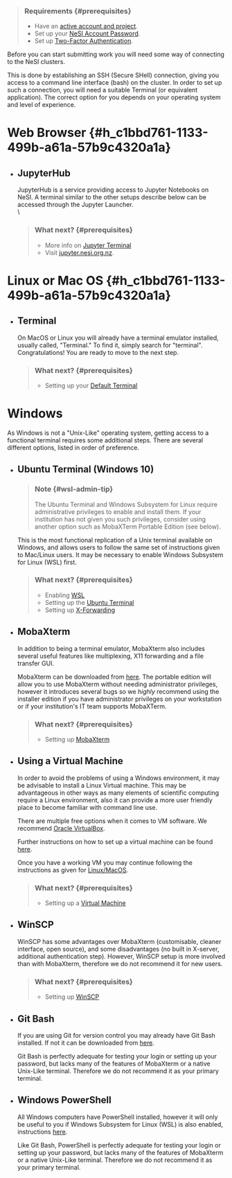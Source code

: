 > ### Requirements {#prerequisites}
>
> -   Have an [active account and
>     project](https://support.nesi.org.nz/hc/en-gb/sections/360000196195-Accounts-Projects).
> -   Set up your [NeSI Account
>     Password](https://support.nesi.org.nz/hc/en-gb/articles/360000335995).
> -   Set up [Two-Factor
>     Authentication](https://support.nesi.org.nz/hc/en-gb/articles/360000203075).

Before you can start submitting work you will need some way of
connecting to the NeSI clusters.

This is done by establishing an SSH (Secure SHell) connection, giving
you access to a command line interface (bash) on the cluster. In order
to set up such a connection, you will need a suitable Terminal (or
equivalent application). The correct option for you depends on your
operating system and level of experience.

# Web Browser {#h_c1bbd761-1133-499b-a61a-57b9c4320a1a}

-   ## JupyterHub

    JupyterHub is a service providing access to Jupyter Notebooks on
    NeSI. A terminal similar to the other setups describe below can be
    accessed through the Jupyter Launcher.\
    \

    > ### What next? {#prerequisites}
    >
    > -   More info on [Jupyter
    >     Terminal](https://support.nesi.org.nz/hc/en-gb/articles/360001555615#jupyter-term)
    > -   Visit [jupyter.nesi.org.nz](https://jupyter.nesi.org.nz/hub/).

# Linux or Mac OS {#h_c1bbd761-1133-499b-a61a-57b9c4320a1a}

-   ## Terminal

    On MacOS or Linux you will already have a terminal emulator
    installed, usually called, \"Terminal.\" To find it, simply search
    for \"terminal\".\
    Congratulations! You are ready to move to the next step.

    > ### What next? {#prerequisites}
    >
    > -   Setting up your [Default
    >     Terminal](https://support.nesi.org.nz/hc/en-gb/articles/360000625535)

# Windows

As Windows is not a \"Unix-Like\" operating system, getting access to a
functional terminal requires some additional steps. There are several
different options, listed in order of preference.

-   ## Ubuntu Terminal (Windows 10)

    > ### Note {#wsl-admin-tip}
    >
    > The Ubuntu Terminal and Windows Subsystem for Linux require
    > administrative privileges to enable and install them. If your
    > institution has not given you such privileges, consider using
    > another option such as MobaXTerm Portable Edition (see below).

    This is the most functional replication of a Unix terminal available
    on Windows, and allows users to follow the same set of instructions
    given to Mac/Linux users. It may be necessary to enable Windows
    Subsystem for Linux (WSL) first.

    > ### What next? {#prerequisites}
    >
    > -   Enabling
    >     [WSL](https://support.nesi.org.nz/hc/en-gb/articles/360001075575)
    > -   Setting up the [Ubuntu
    >     Terminal](https://support.nesi.org.nz/hc/en-gb/articles/360001050575)
    > -   Setting up
    >     [X-Forwarding](https://support.nesi.org.nz/hc/en-gb/articles/4407442866703)

-   ## MobaXterm

    In addition to being a terminal emulator, MobaXterm also includes
    several useful features like multiplexing, X11 forwarding and a file
    transfer GUI.

    MobaXterm can be downloaded from
    [here](https://mobaxterm.mobatek.net/download-home-edition.html).
    The portable edition will allow you to use MobaXterm without needing
    administrator privileges, however it introduces several bugs so we
    *highly* recommend using the installer edition if you have
    administrator privileges on your workstation or if your
    institution\'s IT team supports MobaXTerm.

    > ### What next? {#prerequisites}
    >
    > -   Setting up
    >     [MobaXterm](https://support.nesi.org.nz/hc/en-gb/articles/360000624696)

-   ## Using a Virtual Machine

    In order to avoid the problems of using a Windows environment, it
    may be advisable to install a Linux Virtual machine. This may be
    advantageous in other ways as many elements of scientific computing
    require a Linux environment, also it can provide a more user
    friendly place to become familiar with command line use.

    There are multiple free options when it comes to VM software. We
    recommend [Oracle
    VirtualBox](https://www.virtualbox.org/wiki/Downloads).

    Further instructions on how to set up a virtual machine can be found
    [here](https://blog.storagecraft.com/the-dead-simple-guide-to-installing-a-linux-virtual-machine-on-windows/).

    Once you have a working VM you may continue following the
    instructions as given for
    [Linux/MacOS](#h_c1bbd761-1133-499b-a61a-57b9c4320a1a).

    > ### What next? {#prerequisites}
    >
    > -   Setting up a [Virtual
    >     Machine](https://blog.storagecraft.com/the-dead-simple-guide-to-installing-a-linux-virtual-machine-on-windows/)

-   ## WinSCP

    WinSCP has some advantages over MobaXterm (customisable, cleaner
    interface, open source), and some disadvantages (no built in
    X-server, additional authentication step). However, WinSCP setup is
    more involved than with MobaXterm, therefore we do not recommend it
    for new users.

    > ### What next? {#prerequisites}
    >
    > -   Setting up
    >     [WinSCP](https://support.nesi.org.nz/hc/en-gb/articles/360000584256)

-   ## Git Bash

    If you are using Git for version control you may already have Git
    Bash installed. If not it can be downloaded
    from [here](https://git-scm.com/downloads).

    Git Bash is perfectly adequate for testing your login or setting up
    your password, but lacks many of the features of MobaXterm or a
    native Unix-Like terminal. Therefore we do not recommend it as your
    primary terminal.

-   ## Windows PowerShell

    All Windows computers have PowerShell installed, however it will
    only be useful to you if Windows Subsystem for Linux (WSL) is also
    enabled, instructions
    [here](https://support.nesi.org.nz/hc/en-gb/articles/360001075575).

    Like Git Bash, PowerShell is perfectly adequate for testing your
    login or setting up your password, but lacks many of the features of
    MobaXterm or a native Unix-Like terminal. Therefore we do not
    recommend it as your primary terminal.
